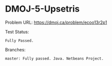 # DMOJ-5-Upsetris

Problem URL:
    https://dmoj.ca/problem/ecoo13r2p1
    
Test Status:

    Fully Passed.
    
Branches:
  
    master: Fully passed. Java. Netbeans Project.
